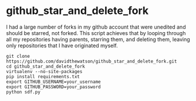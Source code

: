 github_star_and_delete_fork
===========================

I had a large number of forks in my github account that were unedited and
should be starred, not forked. This script achieves that by looping through
all my repositories having parents, starring them, and deleting them, leaving
only repositories that I have originated myself.

    git clone https://github.com/davidthewatson/github_star_and_delete_fork.git
    cd github_star_and_delete_fork
    virtualenv --no-site-packages
    pip install requirements.txt
    export GITHUB_USERNAME=your_username
    export GITHUB_PASSWORD=your_password
    python sdf.py

